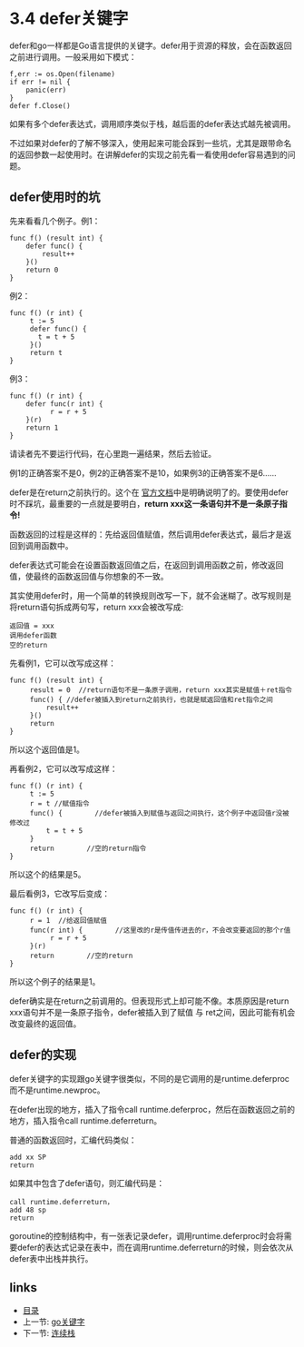 # 3.4 defer关键字

defer和go一样都是Go语言提供的关键字。defer用于资源的释放，会在函数返回之前进行调用。一般采用如下模式：

	f,err := os.Open(filename)
	if err != nil {
		panic(err)
	}
	defer f.Close()

如果有多个defer表达式，调用顺序类似于栈，越后面的defer表达式越先被调用。

不过如果对defer的了解不够深入，使用起来可能会踩到一些坑，尤其是跟带命名的返回参数一起使用时。在讲解defer的实现之前先看一看使用defer容易遇到的问题。

## defer使用时的坑
先来看看几个例子。例1：


	func f() (result int) {
		defer func() {
			result++
		}()
		return 0
	}

例2：

	func f() (r int) {
	     t := 5
	     defer func() {
		   t = t + 5
	     }()
	     return t
	}

例3：

	func f() (r int) {
		defer func(r int) {
		      r = r + 5
		}(r)
		return 1
	}

请读者先不要运行代码，在心里跑一遍结果，然后去验证。

例1的正确答案不是0，例2的正确答案不是10，如果例3的正确答案不是6......

defer是在return之前执行的。这个在 [官方文档](http://golang.org/ref/spec#defer_statements)中是明确说明了的。要使用defer时不踩坑，最重要的一点就是要明白，**return xxx这一条语句并不是一条原子指令!**

函数返回的过程是这样的：先给返回值赋值，然后调用defer表达式，最后才是返回到调用函数中。

defer表达式可能会在设置函数返回值之后，在返回到调用函数之前，修改返回值，使最终的函数返回值与你想象的不一致。

其实使用defer时，用一个简单的转换规则改写一下，就不会迷糊了。改写规则是将return语句拆成两句写，return xxx会被改写成:

	返回值 = xxx
	调用defer函数
	空的return

先看例1，它可以改写成这样：

	func f() (result int) {
	     result = 0  //return语句不是一条原子调用，return xxx其实是赋值＋ret指令
	     func() { //defer被插入到return之前执行，也就是赋返回值和ret指令之间
			 result++
	     }()
	     return
	}

所以这个返回值是1。

再看例2，它可以改写成这样：

	func f() (r int) {
	     t := 5
	     r = t //赋值指令
	     func() {        //defer被插入到赋值与返回之间执行，这个例子中返回值r没被修改过
			 t = t + 5
	     }
	     return        //空的return指令
	}

所以这个的结果是5。

最后看例3，它改写后变成：

	func f() (r int) {
	     r = 1  //给返回值赋值
	     func(r int) {        //这里改的r是传值传进去的r，不会改变要返回的那个r值
		      r = r + 5
	     }(r)
	     return        //空的return
	}

所以这个例子的结果是1。

defer确实是在return之前调用的。但表现形式上却可能不像。本质原因是return xxx语句并不是一条原子指令，defer被插入到了赋值 与 ret之间，因此可能有机会改变最终的返回值。

## defer的实现

defer关键字的实现跟go关键字很类似，不同的是它调用的是runtime.deferproc而不是runtime.newproc。

在defer出现的地方，插入了指令call runtime.deferproc，然后在函数返回之前的地方，插入指令call runtime.deferreturn。

普通的函数返回时，汇编代码类似：

	add xx SP
	return

如果其中包含了defer语句，则汇编代码是：

	call runtime.deferreturn，
	add 48 sp
	return

goroutine的控制结构中，有一张表记录defer，调用runtime.deferproc时会将需要defer的表达式记录在表中，而在调用runtime.deferreturn的时候，则会依次从defer表中出栈并执行。

## links
 * [目录](<preface.md>)
 * 上一节: [go关键字](<03.3.md>)
 * 下一节: [连续栈](<03.5.md>)
